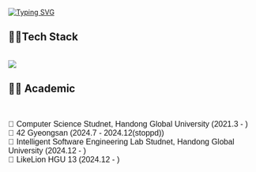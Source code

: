 
[![Typing SVG](https://readme-typing-svg.demolab.com?font=Rubik+Vinyl&weight=900&size=35&pause=1000&color=F7541F&width=435&lines=Welcome+to+hyeokkiyaa)](https://git.io/typing-svg)
 
<h2>🧑‍💻Tech Stack</h2>
<br/>
<img src="https://img.shields.io/badge/Java-007396?style=flat&logo=OpenJDK&logoColor=white"/>
<br/>

<h2>👨‍🎓 Academic</h2> <br />
<p style="font-family: Arial, sans-serif; font-size: 16px;">
🏫 Computer Science Studnet, Handong Global University (2021.3 - )<br />
🔢 42 Gyeongsan (2024.7 - 2024.12(stoppd)) <br />
📝 Intelligent Software Engineering Lab Studnet, Handong Global University (2024.12 - )<br />
🦁 LikeLion HGU 13 (2024.12 - ) </p><br />


